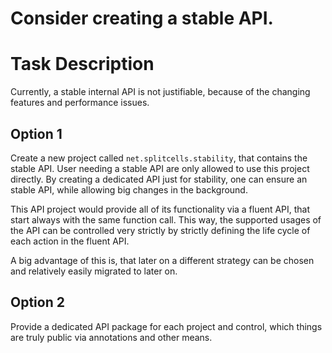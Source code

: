 # Consider creating a stable API.
# Task Description
Currently, a stable internal API is not justifiable,
because of the changing features and performance issues.
## Option 1
Create a new project called `net.splitcells.stability`, that contains the stable API.
User needing a stable API are only allowed to use this project directly.
By creating a dedicated API just for stability,
one can ensure an stable API, while allowing big changes in the background.

This API project would provide all of its functionality via a fluent API,
that start always with the same function call. 
This way, the supported usages of the API can be controlled very strictly
by strictly defining the life cycle of each action in the fluent API.

A big advantage of this is,
that later on a different strategy can be chosen and relatively easily migrated to later on.
## Option 2
Provide a dedicated API package for each project and control,
which things are truly public via annotations and other means.